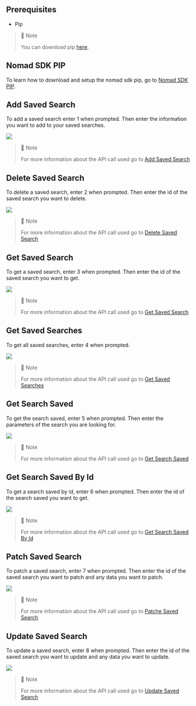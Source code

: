 ## Prerequisites

- Pip

> 📘 Note
> 
> You can download pip [here](https://pip.pypa.io/en/stable/installation/).

## Nomad SDK PIP

To learn how to download and setup the nomad sdk pip, go to [Nomad SDK PIP](https://github.com/Nomad-Media/nomad-sdk/tree/main/nomad-sdk-pip).

## Add Saved Search

To add a saved search enter 1 when prompted. Then enter the information you want to add to your saved searches.

![](images/add-saved-search.png)

> 📘 Note
> 
> For more information about the API call used go to [Add Saved Search](https://developer.nomad-cms.com/docs/add-saved-search)

## Delete Saved Search

To delete a saved search, enter 2 when prompted. Then enter the id of the saved search you want to delete.

![](images/delete-saved-search.png)

> 📘 Note
> 
> For more information about the API call used go to [Delete Saved Search](https://developer.nomad-cms.com/docs/delete-saved-search)

## Get Saved Search

To get a saved search, enter 3 when prompted. Then enter the id of the saved search you want to get.

![](images/get-saved-search.png)

> 📘 Note
> 
> For more information about the API call used go to [Get Saved Search](https://developer.nomad-cms.com/docs/get-saved-search)

## Get Saved Searches

To get all saved searches, enter 4 when prompted.

![](images/get-saved-searches.png)

> 📘 Note
> 
> For more information about the API call used go to [Get Saved Searches](https://developer.nomad-cms.com/docs/get-saved-searches)

## Get Search Saved

To get the search saved, enter 5 when prompted. Then enter the parameters of the search you are looking for.

![](images/get-search-saved.png)

> 📘 Note
> 
> For more information about the API call used go to [Get Search Saved](https://developer.nomad-cms.com/docs/get-search-saved)

## Get Search Saved By Id

To get a search saved by id, enter 6 when prompted. Then enter the id of the search saved you want to get.

![](images/get-search-saved-by-id.png)

> 📘 Note
> 
> For more information about the API call used go to [Get Search Saved By Id](https://developer.nomad-cms.com/docs/get-search-saved-by-id)

## Patch Saved Search

To patch a saved search, enter 7 when prompted. Then enter the id of the saved search you want to patch and any data you want to patch.

![](images/patch-saved-search.png)

> 📘 Note
> 
> For more information about the API call used go to [Patche Saved Search](https://developer.nomad-cms.com/docs/patch-saved-search)

## Update Saved Search

To update a saved search, enter 8 when prompted. Then enter the id of the saved search you want to update and any data you want to update.

![](images/update-saved-search.png)

> 📘 Note
> 
> For more information about the API call used go to [Update Saved Search](https://developer.nomad-cms.com/docs/update-saved-search)
